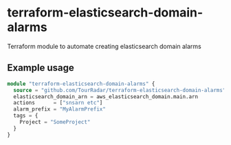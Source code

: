 # terraform-elasticsearch-domain-alarms
Terraform module to automate creating elasticsearch domain alarms

## Example usage
```terraform
module "terraform-elasticsearch-domain-alarms" {
  source = "github.com/TourRadar/terraform-elasticsearch-domain-alarms"
  elasticsearch_domain_arn = aws_elasticsearch_domain.main.arn
  actions      = ["snsarn etc"]
  alarm_prefix = "MyAlarmPrefix"
  tags = {
    Project = "SomeProject"
  }
}
```
